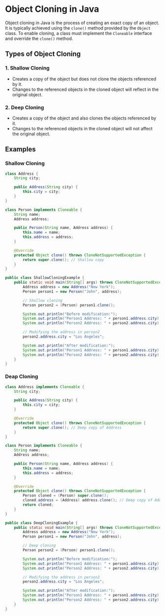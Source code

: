 # Object Cloning in Java

Object cloning in Java is the process of creating an exact copy of an object. It is typically achieved using the `clone()` method provided by the `Object` class. To enable cloning, a class must implement the `Cloneable` interface and override the `clone()` method.

## Types of Object Cloning

### 1. Shallow Cloning
- Creates a copy of the object but does not clone the objects referenced by it.
- Changes to the referenced objects in the cloned object will reflect in the original object.

### 2. Deep Cloning
- Creates a copy of the object and also clones the objects referenced by it.
- Changes to the referenced objects in the cloned object will not affect the original object.

## Examples

### Shallow Cloning
```java
class Address {
    String city;

    public Address(String city) {
        this.city = city;
    }
}

class Person implements Cloneable {
    String name;
    Address address;

    public Person(String name, Address address) {
        this.name = name;
        this.address = address;
    }

    @Override
    protected Object clone() throws CloneNotSupportedException {
        return super.clone(); // Shallow copy
    }
}

public class ShallowCloningExample {
    public static void main(String[] args) throws CloneNotSupportedException {
        Address address = new Address("New York");
        Person person1 = new Person("John", address);

        // Shallow cloning
        Person person2 = (Person) person1.clone();

        System.out.println("Before modification:");
        System.out.println("Person1 Address: " + person1.address.city);
        System.out.println("Person2 Address: " + person2.address.city);

        // Modifying the address in person2
        person2.address.city = "Los Angeles";

        System.out.println("After modification:");
        System.out.println("Person1 Address: " + person1.address.city); // Reflects change
        System.out.println("Person2 Address: " + person2.address.city);
    }
}
```
### Deap Cloning
```java
class Address implements Cloneable {
    String city;

    public Address(String city) {
        this.city = city;
    }

    @Override
    protected Object clone() throws CloneNotSupportedException {
        return super.clone(); // Deep copy of Address
    }
}

class Person implements Cloneable {
    String name;
    Address address;

    public Person(String name, Address address) {
        this.name = name;
        this.address = address;
    }

    @Override
    protected Object clone() throws CloneNotSupportedException {
        Person cloned = (Person) super.clone();
        cloned.address = (Address) address.clone(); // Deep copy of Address
        return cloned;
    }
}

public class DeepCloningExample {
    public static void main(String[] args) throws CloneNotSupportedException {
        Address address = new Address("New York");
        Person person1 = new Person("John", address);

        // Deep cloning
        Person person2 = (Person) person1.clone();

        System.out.println("Before modification:");
        System.out.println("Person1 Address: " + person1.address.city);
        System.out.println("Person2 Address: " + person2.address.city);

        // Modifying the address in person2
        person2.address.city = "Los Angeles";

        System.out.println("After modification:");
        System.out.println("Person1 Address: " + person1.address.city); // No change
        System.out.println("Person2 Address: " + person2.address.city);
    }
}
```
